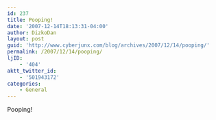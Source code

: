 ```yaml
---
id: 237
title: Pooping!
date: '2007-12-14T18:13:31-04:00'
author: DizkoDan
layout: post
guid: 'http://www.cyberjunx.com/blog/archives/2007/12/14/pooping/'
permalink: /2007/12/14/pooping/
ljID:
    - '404'
aktt_twitter_id:
    - '501943172'
categories:
    - General
---
```


Pooping!